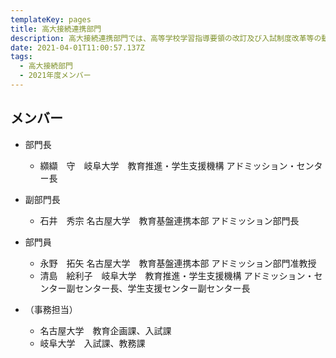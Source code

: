 ```yaml
---
templateKey: pages
title: ⾼⼤接続連携部⾨
description: ⾼⼤接続連携部⾨では、高等学校学習指導要領の改訂及び入試制度改革等の動向を踏まえた、両大学における入学者選抜改革の支援、高等学校教育の現状や改革に関する情報を収集し、高大接続の観点から、大学教育において適切に対応できるよう、両大学の関係部署に情報を提供、さらに、機構における高大接続・連携活動についての企画・立案・広報活動を行います．
date: 2021-04-01T11:00:57.137Z
tags:
  - ⾼⼤接続部⾨
  - 2021年度メンバー
---
```

## メンバー

* 部門長

  * 纐纈　守　岐阜大学　教育推進・学生支援機構 アドミッション・センター長
* 副部門長

  * 石井　秀宗	名古屋大学　教育基盤連携本部 アドミッション部門長
* 部門員

  * 永野　拓矢	名古屋大学　教育基盤連携本部 アドミッション部門准教授
  * 清島　絵利子　岐阜大学　教育推進・学生支援機構 アドミッション・センター副センター長、学生支援センター副センター長
* （事務担当）

  * 名古屋大学　教育企画課、入試課
  * 岐阜大学　入試課、教務課